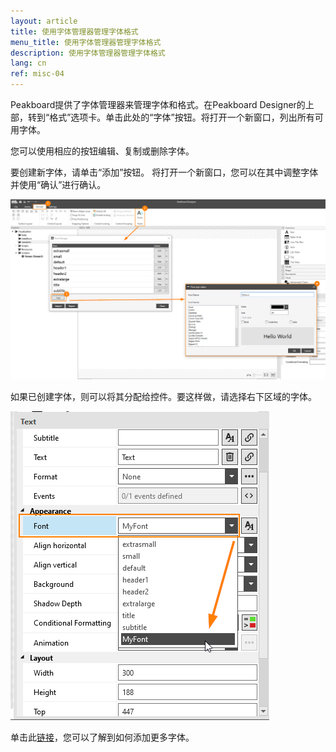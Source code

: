 ```yaml
---
layout: article
title: 使用字体管理器管理字体格式
menu_title: 使用字体管理器管理字体格式
description: 使用字体管理器管理字体格式
lang: cn
ref: misc-04
---
```


Peakboard提供了字体管理器来管理字体和格式。在Peakboard Designer的上部，转到“格式”选项卡。单击此处的“字体”按钮。将打开一个新窗口，列出所有可用字体。

您可以使用相应的按钮编辑、复制或删除字体。

要创建新字体，请单击“添加”按钮。
将打开一个新窗口，您可以在其中调整字体并使用“确认”进行确认。

![image_1](/assets/images/misc/fonts/Schriftarten1.png)

如果已创建字体，则可以将其分配给控件。要这样做，请选择右下区域的字体。

![image_1](/assets/images/misc/fonts/Schriftarten2.png)

单击此[链接](05-cn-custom-fonts.html)，您可以了解到如何添加更多字体。
